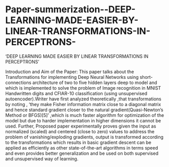 # Paper-summerization--DEEP-LEARNING-MADE-EASIER-BY-LINEAR-TRANSFORMATIONS-IN-PERCEPTRONS-
‘DEEP LEARNING MADE EASIER BY LINEAR TRANSFORMATIONS IN
PERCEPTRONS’

Introduction and Aim of the Paper:
This paper talks about the Transformations for implementing Deep Neural Networks using short-connections architecture of two to five hidden layers deep to model and which is implemented to solve the problem of Image recognition in MNIST Handwritten digits and CFIAR-10 classification (using unsupervised autoencoder).Writer have first analyzed theoretically ,that transformations by noting , ‘they make Fisher information matrix close to a diagonal matrix and hence standard gradient closer to the natural gradient(Quasi-Newton’s Method or BFGS)[5]’ ,which is much faster algorithm for optimization of the model but due to harder implementation in higher dimensions it cannot be used.
Further, Proposed paper experimentally proves given the input as normalized (scaled) and centered (close to zero) values to address the problem of vanishing/exploding gradients, output is transformed according to the transformations which results in basic gradient descent can be applied as efficiently as other state-of-the-art algorithms in terms speed and even provides better generalization and be used on both supervised and unsupervised way of learning.

